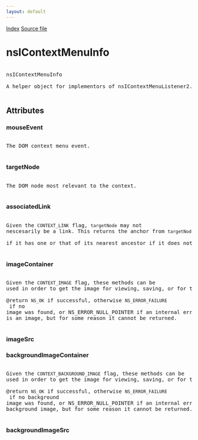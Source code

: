 ```yaml
---
layout: default
---
```

<div id='links'><a href="../index.html">Index</a>
<a href="http://dxr.mozilla.org/mozilla-central/source/embedding/browser/nsIContextMenuListener2.idl">Source file</a>
</div>

# nsIContextMenuInfo #
<pre>  
nsIContextMenuInfo  
  
A helper object for implementors of nsIContextMenuListener2.  
  
</pre>
## Attributes ##

### mouseEvent ###
<pre>  
The DOM context menu event.  
  
</pre>
### targetNode ###
<pre>  
The DOM node most relevant to the context.  
  
</pre>
### associatedLink ###
<pre>  
Given the <CODE>CONTEXT_LINK</CODE> flag, <CODE>targetNode</CODE> may not  
nescesarily be a link. This returns the anchor from <CODE>targetNode</CODE>  
if it has one or that of its nearest ancestor if it does not.  
  
</pre>
### imageContainer ###
<pre>  
Given the <CODE>CONTEXT_IMAGE</CODE> flag, these methods can be  
used in order to get the image for viewing, saving, or for the clipboard.  
  
@return <CODE>NS_OK</CODE> if successful, otherwise <CODE>NS_ERROR_FAILURE</CODE> if no  
image was found, or NS_ERROR_NULL_POINTER if an internal error occurs where we think there   
is an image, but for some reason it cannot be returned.  
  
</pre>
### imageSrc ###

### backgroundImageContainer ###
<pre>  
Given the <CODE>CONTEXT_BACKGROUND_IMAGE</CODE> flag, these methods can be  
used in order to get the image for viewing, saving, or for the clipboard.  
  
@return <CODE>NS_OK</CODE> if successful, otherwise <CODE>NS_ERROR_FAILURE</CODE> if no background  
image was found, or NS_ERROR_NULL_POINTER if an internal error occurs where we think there is a   
background image, but for some reason it cannot be returned.  
  
</pre>
### backgroundImageSrc ###
